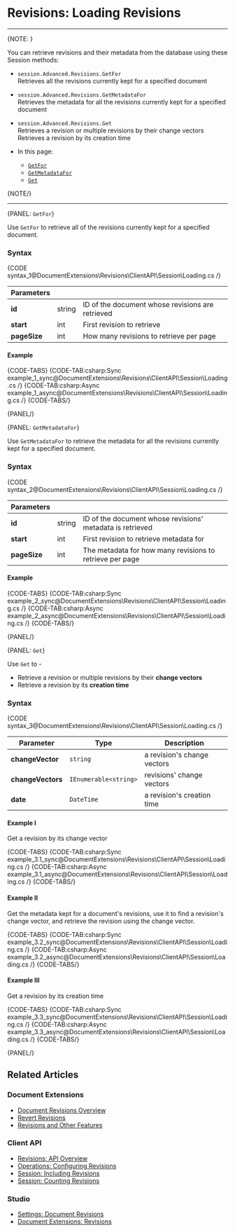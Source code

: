 # Revisions: Loading Revisions

---

{NOTE: }

You can retrieve revisions and their metadata from the database using these Session methods:  

* `session.Advanced.Revisions.GetFor`  
  Retrieves all the revisions currently kept for a specified document  
* `session.Advanced.Revisions.GetMetadataFor`  
  Retrieves the metadata for all the revisions currently kept for a specified document  
* `session.Advanced.Revisions.Get`  
  Retrieves a revision or multiple revisions by their change vectors  
  Retrieves a revision by its creation time  

* In this page:  
  * [`GetFor`](../../../../document-extensions/revisions/client-api/session/loading#getfor)  
  * [`GetMetadataFor`](../../../../document-extensions/revisions/client-api/session/loading#getmetadatafor)  
  * [`Get`](../../../../document-extensions/revisions/client-api/session/loading#get)  

{NOTE/}

---

{PANEL: `GetFor`}

Use `GetFor` to retrieve all of the revisions currently kept for a specified document.  

### Syntax

{CODE syntax_1@DocumentExtensions\Revisions\ClientAPI\Session\Loading.cs /}

| Parameters | | |
| ------------- | ------------- | ----- |
| **id** | string | ID of the document whose revisions are retrieved |
| **start** | int | First revision to retrieve |
| **pageSize** | int | How many revisions to retrieve per page |

#### Example

{CODE-TABS}
{CODE-TAB:csharp:Sync example_1_sync@DocumentExtensions\Revisions\ClientAPI\Session\Loading.cs /}
{CODE-TAB:csharp:Async example_1_async@DocumentExtensions\Revisions\ClientAPI\Session\Loading.cs /}
{CODE-TABS/}

{PANEL/}

{PANEL: `GetMetadataFor`}

Use `GetMetadataFor` to retrieve the metadata for all the revisions currently kept 
for a specified document.  

### Syntax

{CODE syntax_2@DocumentExtensions\Revisions\ClientAPI\Session\Loading.cs /}

| Parameters | | |
| ------------- | ------------- | ----- |
| **id** | string | ID of the document whose revisions' metadata is retrieved |
| **start** | int | First revision to retrieve metadata for |
| **pageSize** | int | The metadata for how many revisions to retrieve per page |

#### Example

{CODE-TABS}
{CODE-TAB:csharp:Sync example_2_sync@DocumentExtensions\Revisions\ClientAPI\Session\Loading.cs /}
{CODE-TAB:csharp:Async example_2_async@DocumentExtensions\Revisions\ClientAPI\Session\Loading.cs /}
{CODE-TABS/}

{PANEL/}

{PANEL: `Get`}

Use `Get` to -  

* Retrieve a revision or multiple revisions by their **change vectors**  
* Retrieve a revision by its **creation time**  

### Syntax

{CODE syntax_3@DocumentExtensions\Revisions\ClientAPI\Session\Loading.cs /}

| Parameter | Type | Description |
| ------------- | ------------- | ----- |
| **changeVector** | `string` | a revision's change vectors |
| **changeVectors**| `IEnumerable<string>` | revisions' change vectors |
| **date**| `DateTime ` | a revision's creation time |

#### Example I
Get a revision by its change vector  

{CODE-TABS}
{CODE-TAB:csharp:Sync example_3.1_sync@DocumentExtensions\Revisions\ClientAPI\Session\Loading.cs /}
{CODE-TAB:csharp:Async example_3.1_async@DocumentExtensions\Revisions\ClientAPI\Session\Loading.cs /}
{CODE-TABS/}

#### Example II
Get the metadata kept for a document's revisions, use it to find a revision's 
change vector, and retrieve the revision using the change vector.  

{CODE-TABS}
{CODE-TAB:csharp:Sync example_3.2_sync@DocumentExtensions\Revisions\ClientAPI\Session\Loading.cs /}
{CODE-TAB:csharp:Async example_3.2_async@DocumentExtensions\Revisions\ClientAPI\Session\Loading.cs /}
{CODE-TABS/}

#### Example III
Get a revision by its creation time  

{CODE-TABS}
{CODE-TAB:csharp:Sync example_3.3_sync@DocumentExtensions\Revisions\ClientAPI\Session\Loading.cs /}
{CODE-TAB:csharp:Async example_3.3_async@DocumentExtensions\Revisions\ClientAPI\Session\Loading.cs /}
{CODE-TABS/}

{PANEL/}

## Related Articles

### Document Extensions

* [Document Revisions Overview](../../../../document-extensions/revisions/overview)  
* [Revert Revisions](../../../../document-extensions/revisions/revert-revisions)  
* [Revisions and Other Features](../../../../document-extensions/revisions/revisions-and-other-features)  

### Client API

* [Revisions: API Overview](../../../../document-extensions/revisions/client-api/overview)  
* [Operations: Configuring Revisions](../../../../document-extensions/revisions/client-api/operations/configure-revisions)  
* [Session: Including Revisions](../../../../document-extensions/revisions/client-api/session/including)  
* [Session: Counting Revisions](../../../../document-extensions/revisions/client-api/session/counting)  

### Studio

* [Settings: Document Revisions](../../../../studio/database/settings/document-revisions)  
* [Document Extensions: Revisions](../../../../studio/database/document-extensions/revisions)  
